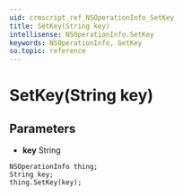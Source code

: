 ```yaml
---
uid: crmscript_ref_NSOperationInfo_SetKey
title: SetKey(String key)
intellisense: NSOperationInfo.SetKey
keywords: NSOperationInfo, GetKey
so.topic: reference
---
```


# SetKey(String key)

## Parameters

* **key** String

```crmscript
NSOperationInfo thing;
String key;
thing.SetKey(key);
```

